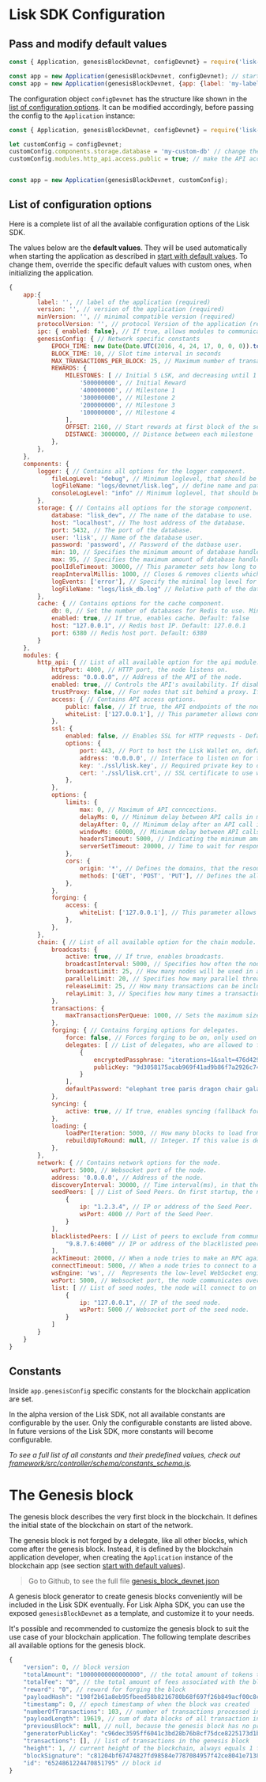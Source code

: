 # Lisk SDK Configuration

## Pass and modify default values

```js
const { Application, genesisBlockDevnet, configDevnet} = require('lisk-sdk'); // require the lisk-sdk package

const app = new Application(genesisBlockDevnet, configDevnet); // start the node in a fully functional devnet
const app = new Application(genesisBlockDevnet, {app: {label: 'my-label', minVersion: '0.0.2',version: '2.3.4', protocolVersion: '4.1'},components: {logger: {consoleLogLevel: "info"}}}); // sets the required values for label, protocol and version, overrides consoleLogLevel, uses default values for everything else
```
The configuration object `configDevnet` has the structure like shown in the [list of configuration options](#list-of-configuration-options).
It can be modified accordingly, before passing the config to the `Application` instance:

```js
const { Application, genesisBlockDevnet, configDevnet} = require('lisk-sdk'); // require the lisk-sdk package

let customConfig = configDevnet;
customConfig.components.storage.database = 'my-custom-db' // change the db name to my-custom-db
customConfig.modules.http_api.access.public = true; // make the API accessible from everywhere


const app = new Application(genesisBlockDevnet, customConfig);
```

## List of configuration options

Here is a complete list of all the available configuration options of the Lisk SDK.

The values below are the __default values__. They will be used automatically when starting the application as described in [start with default values](#start-with-default-values).
To change them, override the specific default values with custom ones, when initializing the application.

```js
{
	app:{
	    label: '', // label of the application (required)
	    version: '', // version of the application (required)
	    minVersion: '', // minimal compatible version (required)
	    protocolVersion: '', // protocol Version of the application (required)
	    ipc: { enabled: false}, // If true, allows modules to communicate over IPCs (inter-process-channels).
	    genesisConfig: { // Network specific constants
	        EPOCH_TIME: new Date(Date.UTC(2016, 4, 24, 17, 0, 0, 0)).toISOString(), // Timestamp indicating the initial network start (`Date.toISOString()`).
	        BLOCK_TIME: 10, // Slot time interval in seconds
	        MAX_TRANSACTIONS_PER_BLOCK: 25, // Maximum number of transactions allowed per block.
	        REWARDS: {
	            MILESTONES: [ // Initial 5 LSK, and decreasing until 1 LSK.
	                '500000000', // Initial Reward
	                '400000000', // Milestone 1
	                '300000000', // Milestone 2
	                '200000000', // Milestone 3
	                '100000000', // Milestone 4
	            ],
	            OFFSET: 2160, // Start rewards at first block of the second round
	            DISTANCE: 3000000, // Distance between each milestone
	        },
	    },
	},
	components: {
	    logger: { // Contains all options for the logger component.
	        fileLogLevel: "debug", // Minimum loglevel, that should be logged in the log file. Available values: trace, debug, log, info(default), warn, error, fatal, none.
	        logFileName: "logs/devnet/lisk.log", // define name and path of the log file. Default: logs/lisk.log
	        consoleLogLevel: "info" // Minimum loglevel, that should be logged in the console, when starting the node. Available values: trace, debug, log, info, warn, error, fatal, none(default).
	    },
	    storage: { // Contains all options for the storage component.
	        database: "lisk_dev", // The name of the database to use.
	        host: "localhost", // The host address of the database.
	        port: 5432, // The port of the database.
	        user: 'lisk', // Name of the database user.
	        password: 'password', // Password of the datbase user.
	        min: 10, // Specifies the minimum amount of database handles.
	        max: 95, // Specifies the maximum amount of database handles.
	        poolIdleTimeout: 30000, // This parameter sets how long to hold connection handles open
	        reapIntervalMillis: 1000, // Closes & removes clients which have been idle > 1 second
	        logEvents: ['error'], // Specify the minimal log level for database logs.
	        logFileName: "logs/lisk_db.log" // Relative path of the database log file.
	    },
	    cache: { // Contains options for the cache component.
	        db: 0, // Set the number of databases for Redis to use. Min: 0 (default), Max: 15
	        enabled: true, // If true, enables cache. Default: false
	        host: "127.0.0.1", // Redis host IP. Default: 127.0.0.1
	        port: 6380 // Redis host port. Default: 6380
	    }
	},
	modules: {
	    http_api: { // List of all available option for the api module.
	        httpPort: 4000, // HTTP port, the node listens on.
	        address: "0.0.0.0", // Address of the API of the node.
	        enabled: true, // Controls the API's availability. If disabled, no API access is possible.
	        trustProxy: false, // For nodes that sit behind a proxy. If true, client IP addresses are understood as the left-most entry in the X-Forwarded-* header.
	        access: { // Contains API access options.
	            public: false, // If true, the API endpoints of the node are available to public.
	            whiteList: ['127.0.0.1'], // This parameter allows connections to the API by IP. Defaults to only allow local host.
	        },
	        ssl: {
	            enabled: false, // Enables SSL for HTTP requests - Default is false.
	            options: {
	                port: 443, // Port to host the Lisk Wallet on, default is 443 but is recommended to use a port above 1024 with iptables.
	                address: '0.0.0.0', // Interface to listen on for the Lisk Wallet.
	                key: './ssl/lisk.key', // Required private key to decrypt and verify the SSL Certificate.
	                cert: './ssl/lisk.crt', // SSL certificate to use with the Lisk Wallet.
	            },
	        },
	        options: {
	            limits: {
	                max: 0, // Maximum of API conncections.
	                delayMs: 0, // Minimum delay between API calls in ms.
	                delayAfter: 0, // Minimum delay after an API call in ms.
	                windowMs: 60000, // Minimum delay between API calls from the same window.
	                headersTimeout: 5000, // Indicating the minimum amount of time an idle connection has to be kept opened (in seconds).
	                serverSetTimeout: 20000, // Time to wait for response from server before timing out.
                },
                cors: {
	                origin: '*', // Defines the domains, that the resource can be accessed by in a cross-site manner. Defaults to all domains.
	                methods: ['GET', 'POST', 'PUT'], // Defines the allowed methods for CORS.
                },
            },
            forging: {
	            access: {
	                whiteList: ['127.0.0.1'], // This parameter allows connections to the Forging API by IP. Defaults to allow only local connections.
                },
            },
        },
        chain: { // List of all available option for the chain module.
            broadcasts: {
                active: true, // If true, enables broadcasts.
                broadcastInterval: 5000, // Specifies how often the node will broadcast transaction bundles.
                broadcastLimit: 25, // How many nodes will be used in a single broadcast.
                parallelLimit: 20, // Specifies how many parallel threads will be used to broadcast transactions.
                releaseLimit: 25, // How many transactions can be included in a single bundle.
                relayLimit: 3, // Specifies how many times a transaction broadcast from the node will be relayed.
            },
            transactions: {
                maxTransactionsPerQueue: 1000, // Sets the maximum size of each transaction queue. Default: 1000
            },
            forging: { // Contains forging options for delegates.
                force: false, // Forces forging to be on, only used on local development networks.
                delegates: [ // List of delegates, who are allowed to forge on this node. To successfully enable forging for a delegate, the publickey and the encrypted passphrase need to be deposited here as JSON object.
                    {
                        encryptedPassphrase: "iterations=1&salt=476d4299531718af8c88156aab0bb7d6&cipherText=663dde611776d87029ec188dc616d96d813ecabcef62ed0ad05ffe30528f5462c8d499db943ba2ded55c3b7c506815d8db1c2d4c35121e1d27e740dc41f6c405ce8ab8e3120b23f546d8b35823a30639&iv=1a83940b72adc57ec060a648&tag=b5b1e6c6e225c428a4473735bc8f1fc9&version=1",
                        publicKey: "9d3058175acab969f41ad9b86f7a2926c74258670fe56b37c429c01fca9f2f0f"
                    }
                ],
                defaultPassword: "elephant tree paris dragon chair galaxy" // Default password for dummy delegates, only used on local development networks.
            },
            syncing: {
                active: true, // If true, enables syncing (fallback for broadcasts).
            },
            loading: {
                loadPerIteration: 5000, // How many blocks to load from a peer or the database during verification.
                rebuildUpToRound: null, // Integer. If this value is defined, the node will start and rebuild up to the defined round (set to 0 to rebuild until current round). Otherwise, the application continues normal execution.
            },
        },
        network: { // Contains network options for the node.
            wsPort: 5000, // Websocket port of the node.
            address: '0.0.0.0', // Address of the node.
            discoveryInterval: 30000, // Time interval(ms), in that the nodes performs peer discovery.
            seedPeers: [ // List of Seed Peers. On first startup, the node will initially connect to the Seed Peers in order to discover the rest of the network.
                {
                    ip: "1.2.3.4", // IP or address of the Seed Peer.
                    wsPort: 4000 // Port of the Seed Peer.
                }
            ],
            blacklistedPeers: [ // List of peers to exclude from communicating with.
                "9.8.7.6:4000" // IP or address of the blacklisted peer.
            ],
            ackTimeout: 20000, // When a node tries to make an RPC against a peer (and expects a response), this value determines the maximum amount of time (in milliseconds) that the node will wait to receive a response from the peer. If the peer does not respond in time, then the RPC will fail with an error.
            connectTimeout: 5000, // When a node tries to connect to a peer, this value determines the maximum amount of time (in milliseconds) that the node will wait to complete the handshake with the peer. If the peer does not complete the handshake in time, then the connection will be closed.
            wsEngine: 'ws', //  Represents the low-level WebSocket engine which the node should use (for advanced users). Possible values are "ws" (default, recommended) and "uws" (more performant, but not compatible with all systems).
            wsPort: 5000, // Websocket port, the node communicates over.
            list: [ // List of seed nodes, the node will connect to on first startup.
                {
                    ip: "127.0.0.1", // IP of the seed node.
                    wsPort: 5000 // Websocket port of the seed node.
                }
            ]
		}
	}
}
```

## Constants

Inside `app.genesisConfig` specific constants for the blockchain application are set.

In the alpha version of the Lisk SDK, not all available constants are configurable by the user.
Only the configurable constants are listed above.
In future versions of the Lisk SDK, more constants will become configurable.

*To see a full list of all constants and their predefined values, check out [framework/src/controller/schema/constants_schema.js](https://github.com/LiskHQ/lisk-sdk/blob/development/framework/src/controller/schema/constants_schema.js).*

# The Genesis block

The genesis block describes the very first block in the blockchain.
It defines the initial state of the blockchain on start of the network.

The genesis block is not forged by a delegate, like all other blocks, which come after the genesis block.
Instead, it is defined by the blockchain application developer, when creating the `Application` instance of the blockchain app (see section [start with default values](#start-with-default-values)).

> Go to Github, to see the full file [genesis_block_devnet.json](https://github.com/LiskHQ/lisk-sdk/blob/development/sdk/src/samples/genesis_block_devnet.json)

A genesis block generator to create genesis blocks conveniently will be included in the Lisk SDK eventually. For Lisk Alpha SDK, you can use the exposed `genesisBlockDevnet` as a template, and customize it to your needs.

It's possible and recommended to customize the genesis block to suit the use case of your blockchain application. The following template describes all available options for the genesis block.

```js
{
	"version": 0, // block version
	"totalAmount": "10000000000000000", // the total amount of tokens that are transferred in this block
	"totalFee": "0", // the total amount of fees associated with the block
	"reward": "0", // reward for forging the block
	"payloadHash": "198f2b61a8eb95fbeed58b8216780b68f697f26b849acf00c8c93bb9b24f783d", // hashes of the combined transactional data blocks
	"timestamp": 0, // epoch timestamp of when the block was created
	"numberOfTransactions": 103, // number of transactions processed in the block
	"payloadLength": 19619, // sum of data blocks of all transaction in this block in bytes
	"previousBlock": null, // null, because the genesis block has no previous block by definition
	"generatorPublicKey": "c96dec3595ff6041c3bd28b76b8cf75dce8225173d1bd00241624ee89b50f2a8", // public key of the delegate who forged the block
	"transactions": [], // list of transactions in the genesis block
	"height": 1, // current height of the blockchain, always equals 1 for the genesis block
	"blockSignature": "c81204bf67474827fd98584e7787084957f42ce8041e713843dd2bb352b73e81143f68bd74b06da8372c43f5e26406c4e7250bbd790396d85dea50d448d62606", // signature of the block, signed by the delegate
	"id": "6524861224470851795" // block id
}
```
